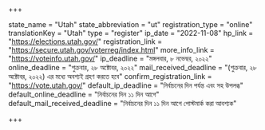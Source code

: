 +++

state_name = "Utah"
state_abbreviation = "ut"
registration_type = "online"
translationKey = "Utah"
type = "register"
ip_date = "2022-11-08"
hp_link = "https://elections.utah.gov/"
registration_link = "https://secure.utah.gov/voterreg/index.html"
more_info_link = "https://voteinfo.utah.gov/"
ip_deadline = "মঙ্গলবার, ৮ নভেম্বর, ২০২২"
online_deadline = "শুক্রবার, ২৮ অক্টোবর, ২০২২"
mail_received_deadline = "(শুক্রবার, ২৮ অক্টোবর, ২০২২) এর মধ্যে অবশ্যই গ্রহণ করতে হবে"
confirm_registration_link = "https://vote.utah.gov/"
default_ip_deadline = "নির্বাচনের দিন পর্যন্ত এবং সহ উপলব্ধ"
default_online_deadline = "নির্বাচনের দিন ১১ দিন আগে"
default_mail_received_deadline = "নির্বাচনের দিন ১১ দিন আগে পোস্টমার্ক করা আবশ্যক"

+++